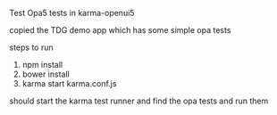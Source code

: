 Test Opa5 tests in karma-openui5

copied the TDG demo app which has some simple opa tests

steps to run
 1. npm install
 2. bower install
 3. karma start karma.conf.js

should start the karma test runner and find the opa tests and run them
